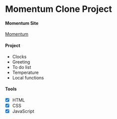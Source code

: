 # Momentum Clone Project

#### Momentum Site
[Momentum](https://momentumdash.com/ "Go Momentum")


#### Project
+ Clocks
+ Greeting
+ To do list
+ Temperature
+ Local functions

#### Tools
- [x] HTML
- [x] CSS
- [x] JavaScript
